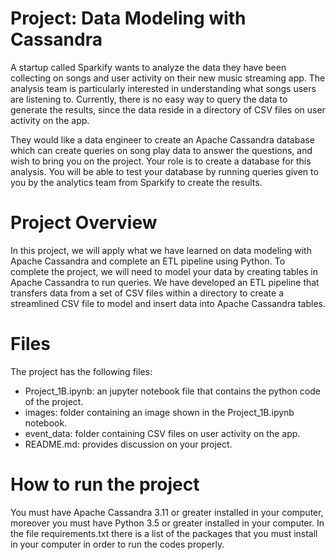 # Project: Data Modeling with Cassandra

A startup called Sparkify wants to analyze the data they have been collecting on songs and user activity on their new music streaming app. The analysis team is particularly interested in understanding what songs users are listening to. Currently, there is no easy way to query the data to generate the results, since the data reside in a directory of CSV files on user activity on the app.

They would like a data engineer to create an Apache Cassandra database which can create queries on song play data to answer the questions, and wish to bring you on the project. Your role is to create a database for this analysis. You will be able to test your database by running queries given to you by the analytics team from Sparkify to create the results.


# Project Overview 

In this project, we will apply what we have learned on data modeling with Apache Cassandra and complete an ETL pipeline using Python. To complete the project, we will need to model your data by creating tables in Apache Cassandra to run queries. We have developed an ETL pipeline that transfers data from a set of CSV files within a directory to create a streamlined CSV file to model and insert data into Apache Cassandra tables. 


# Files 
The project has the following files: 

* Project_1B.ipynb: an jupyter notebook file that contains the python code of the project.
* images: folder containing an image shown in the Project_1B.ipynb notebook.
* event_data: folder containing CSV files on user activity on the app.
* README.md: provides discussion on your project.

# How to run the project 

You must have Apache Cassandra 3.11 or greater installed in your computer, moreover you must have Python 3.5 or greater installed in your computer. In the file requirements.txt there is a list of the packages that you must install in your computer in order to run the codes properly.

